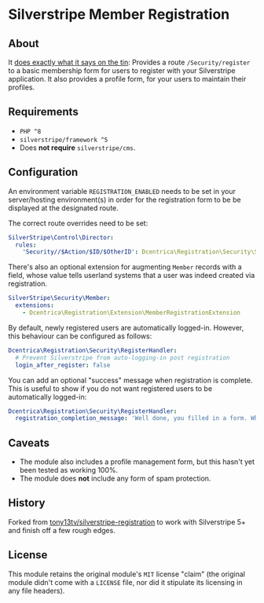 # Silverstripe Member Registration

## About

It [does exactly what it says on the tin](https://www.youtube.com/watch?v=f8v_RqanM74): Provides a route `/Security/register` to a basic membership form for users to register with your Silverstripe application. It also provides a profile form, for your users to maintain their profiles.

## Requirements

* `PHP ^8`
* `silverstripe/framework ^5`
* Does **not require** `silverstripe/cms`.

## Configuration

An environment variable `REGISTRATION_ENABLED` needs to be set in your server/hosting environment(s) in order for the registration form to be be displayed at the designated route.

The correct route overrides need to be set:

```yml
SilverStripe\Control\Director:
  rules:
    'Security//$Action/$ID/$OtherID': Dcentrica\Registration\Security\Security
```

There's also an optional extension for augmenting `Member` records with a field, whose value tells userland systems that a user was indeed created via registration.

```yml
SilverStripe\Security\Member:
  extensions:
    - Dcentrica\Registration\Extension\MemberRegistrationExtension
```

By default, newly registered users are automatically logged-in. However, this behaviour can be configured as follows:

```yml
Dcentrica\Registration\Security\RegisterHandler:
  # Prevent Silverstripe from auto-logging-in post registration
  login_after_register: false
```

You can add an optional "success" message when registration is complete. This is useful to show if you do not want registered
users to be automatically logged-in:

```yml
Dcentrica\Registration\Security\RegisterHandler:
  registration_completion_message: 'Well done, you filled in a form. Who's a good boy?'
```

## Caveats

* The module also includes a profile management form, but this hasn't yet been tested as working 100%.
* The module does **not** include any form of spam protection.

## History

Forked from [tony13tv/silverstripe-registration](https://github.com/tony13tv/silverstripe-registration) to work with Silverstripe 5+ and finish off a few rough edges.

## License

This module retains the original module's `MIT` license "claim" (the original module didn't come with a `LICENSE` file, nor did it stipulate its licensing in any file headers).